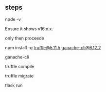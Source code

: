 ## steps


node -v

Ensure it shows v16.x.x.

only then proceede

npm install -g truffle@5.11.5 ganache-cli@6.12.2

ganache-cli

truffle compile

truffle migrate

flask run
